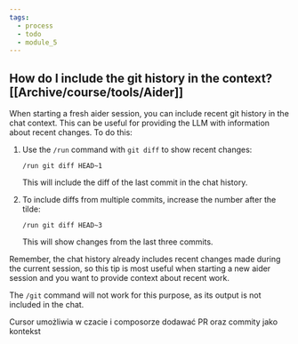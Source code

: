 ```yaml
---
tags:
  - process
  - todo
  - module_5
---
```


## How do I include the git history in the context? [[Archive/course/tools/Aider]]

When starting a fresh aider session, you can include recent git history in the chat context. This can be useful for providing the LLM with information about recent changes. To do this:

1. Use the `/run` command with `git diff` to show recent changes:
    
    ```
    /run git diff HEAD~1
    ```
    
    This will include the diff of the last commit in the chat history.
    
2. To include diffs from multiple commits, increase the number after the tilde:
    
    ```
    /run git diff HEAD~3
    ```
    
    This will show changes from the last three commits.
    

Remember, the chat history already includes recent changes made during the current session, so this tip is most useful when starting a new aider session and you want to provide context about recent work.

The `/git` command will not work for this purpose, as its output is not included in the chat.


Cursor umożliwia w czacie i composorze dodawać PR oraz commity jako kontekst
